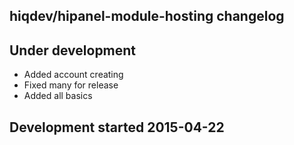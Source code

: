 hiqdev/hipanel-module-hosting changelog
---------------------------------------

## Under development

- Added account creating
- Fixed many for release
- Added all basics

## Development started 2015-04-22

